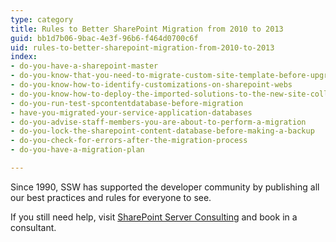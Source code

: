 ```yaml
---
type: category
title: Rules to Better SharePoint Migration from 2010 to 2013
guid: bb1d7b06-9bac-4e3f-96b6-f464d0700c6f
uid: rules-to-better-sharepoint-migration-from-2010-to-2013
index:
- do-you-have-a-sharepoint-master
- do-you-know-that-you-need-to-migrate-custom-site-template-before-upgrade-to-sharepoint-2013-ui
- do-you-know-how-to-identify-customizations-on-sharepoint-webs
- do-you-know-how-to-deploy-the-imported-solutions-to-the-new-site-collection
- do-you-run-test-spcontentdatabase-before-migration
- have-you-migrated-your-service-application-databases
- do-you-advise-staff-members-you-are-about-to-perform-a-migration
- do-you-lock-the-sharepoint-content-database-before-making-a-backup
- do-you-check-for-errors-after-the-migration-process
- do-you-have-a-migration-plan

---
```

Since 1990, SSW has supported the developer community by publishing all our best practices and rules for everyone to see.

If you still need help, visit [SharePoint Server Consulting](http&#58;//www.ssw.com.au/ssw/Consulting/SharePoint.aspx) and book in a consultant.

